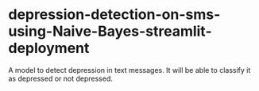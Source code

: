 # depression-detection-on-sms-using-Naive-Bayes-streamlit-deployment
A model to detect depression in text messages. It will be able to classify it as depressed or not depressed.
